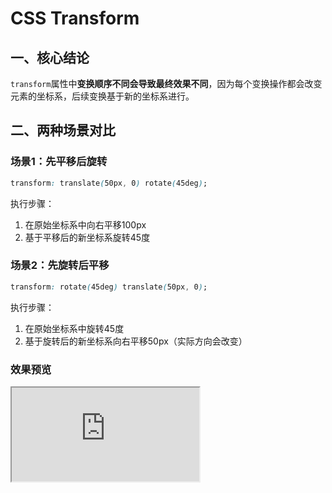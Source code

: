 # CSS Transform

## 一、核心结论
`transform`属性中**变换顺序不同会导致最终效果不同**，因为每个变换操作都会改变元素的坐标系，后续变换基于新的坐标系进行。

## 二、两种场景对比
### 场景1：先平移后旋转
```css
transform: translate(50px, 0) rotate(45deg);
```
执行步骤：
1. 在原始坐标系中向右平移100px
2. 基于平移后的新坐标系旋转45度

### 场景2：先旋转后平移
```css
transform: rotate(45deg) translate(50px, 0);
```
执行步骤：
1. 在原始坐标系中旋转45度
2. 基于旋转后的新坐标系向右平移50px（实际方向会改变）

### 效果预览
<iframe class="iframe" src="https://code.juejin.cn/pen/7504932640462471204" />

## 三、可视化差异
假设初始位置为坐标系原点（0,0）：
- 先平移后旋转：元素最终会出现在原坐标系（50,0）位置，但方向旋转了45度
- 先旋转后平移：元素会沿旋转后的坐标系X轴移动，实际会向东北方向移动

## 四、数学原理
每个变换对应一个变换矩阵：
```math
最终矩阵 = T1 * T2 * ... * Tn
```
矩阵乘法不满足交换律，因此：
```math
rotate() * translate() ≠ translate() * rotate()
```

## 五、实际应用场景
1. **绕固定点旋转**（先平移后旋转）
```css
/* 让元素围绕中心点旋转 */
transform: translate(-50%, -50%) rotate(45deg) translate(50%, 50%);
```

2. **方向性移动**（先旋转后平移）
```css
/* 让箭头沿45度方向移动 */
.arrow {
  transform: rotate(45deg) translate(100px, 0);
}
```

## 六、调试技巧
1. 使用Chrome DevTools逐项调试变换属性
2. 通过`transform-origin`改变变换基准点
3. 使用3D视图查看坐标系变化（`transform-style: preserve-3d`）

## 七、常见误区
1. 误认为变换顺序不影响最终效果
2. 忽略`transform-origin`的默认值（元素中心点）
3. 混合使用不同单位（deg/rad）导致计算错误

## 八、记忆口诀
"变换顺序从右到左，坐标系会层层传导；
旋转之后方向变，平移方向要重算"